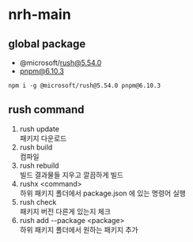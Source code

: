 # nrh-main

## global package
- @microsoft/rush@5.54.0
- pnpm@6.10.3

```
npm i -g @microsoft/rush@5.54.0 pnpm@6.10.3
```

## rush command
1. rush update \
	패키지 다운로드
2. rush build \
	컴파일
3. rush rebuild \
	빌드 결과물들 지우고 깔끔하게 빌드
4. rushx \<command> \
	하위 패키지 폴더에서 package.json 에 있는 명령어 실행
5. rush check \
	패키지 버전 다른게 있는지 체크
6. rush add --package \<package> \
	하위 패키지 폴더에서 원하는 패키지 추가
